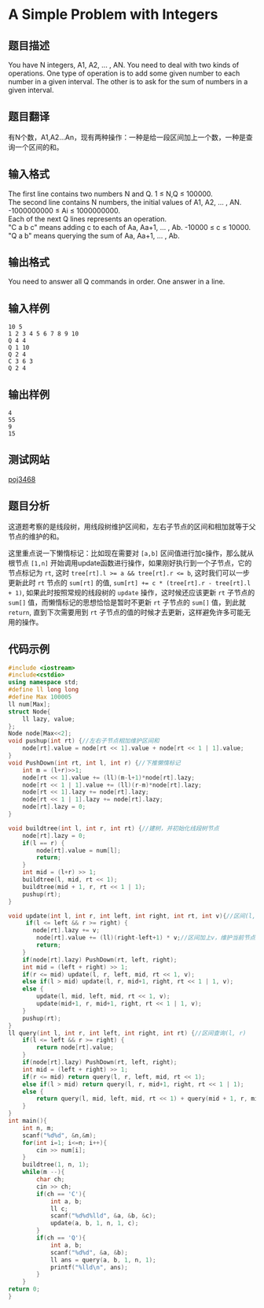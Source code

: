 # A Simple Problem with Integers  

## 题目描述    

You have N integers, A1, A2, ... , AN. You need to deal with two kinds of operations. One type of operation is to add some given number to each number in a given interval. The other is to ask for the sum of numbers in a given interval.  

## 题目翻译    

有N个数，A1,A2...An，现有两种操作：一种是给一段区间加上一个数，一种是查询一个区间的和。

## 输入格式  

The first line contains two numbers N and Q. 1 ≤ N,Q ≤ 100000.  
The second line contains N numbers, the initial values of A1, A2, ... , AN. -1000000000 ≤ Ai ≤ 1000000000.  
Each of the next Q lines represents an operation.  
"C a b c" means adding c to each of Aa, Aa+1, ... , Ab. -10000 ≤ c ≤ 10000.  
"Q a b" means querying the sum of Aa, Aa+1, ... , Ab.       

## 输出格式  

You need to answer all Q commands in order. One answer in a line.    

## 输入样例  

```	 
10 5  
1 2 3 4 5 6 7 8 9 10  
Q 4 4  
Q 1 10  
Q 2 4  
C 3 6 3  
Q 2 4      
```

## 输出样例  

```
4  
55  
9  
15  
```

## 测试网站  	

[poj3468](https://vjudge.net/problem/POJ-3468)  	 

## 题目分析  	

这道题考察的是线段树，用线段树维护区间和，左右子节点的区间和相加就等于父节点的维护的和。  

这里重点说一下懒惰标记：比如现在需要对 `[a,b]` 区间值进行加c操作，那么就从根节点 `[1,n]` 开始调用update函数进行操作，如果刚好执行到一个子节点，它的节点标记为 `rt`, 这时 `tree[rt].l >= a && tree[rt].r <= b`, 这时我们可以一步更新此时 `rt` 节点的 `sum[rt]` 的值, `sum[rt] += c * (tree[rt].r - tree[rt].l + 1)`, 如果此时按照常规的线段树的 `update` 操作，这时候还应该更新 `rt` 子节点的 `sum[]` 值，而懒惰标记的思想恰恰是暂时不更新 `rt` 子节点的 `sum[]` 值，到此就 `return`, 直到下次需要用到 `rt` 子节点的值的时候才去更新，这样避免许多可能无用的操作。  

## 代码示例  

```c++	
#include <iostream>
#include<cstdio>
using namespace std;
#define ll long long
#define Max 100005
ll num[Max];
struct Node{
    ll lazy, value;
};
Node node[Max<<2];
void pushup(int rt) {//左右子节点相加维护区间和
    node[rt].value = node[rt << 1].value + node[rt << 1 | 1].value;
}
void PushDown(int rt, int l, int r) {//下推懒惰标记
    int m = (l+r)>>1;
    node[rt << 1].value += (ll)(m-l+1)*node[rt].lazy;
    node[rt << 1 | 1].value += (ll)(r-m)*node[rt].lazy;
    node[rt << 1].lazy += node[rt].lazy;
    node[rt << 1 | 1].lazy += node[rt].lazy;
    node[rt].lazy = 0;
}

void buildtree(int l, int r, int rt) {//建树，并初始化线段树节点
    node[rt].lazy = 0;
	if(l == r) {
        node[rt].value = num[l];
        return;
    }
    int mid = (l+r) >> 1;
    buildtree(l, mid, rt << 1);
    buildtree(mid + 1, r, rt << 1 | 1);
    pushup(rt);
}

void update(int l, int r, int left, int right, int rt, int v){//区间(l, r)加v
     if(l <= left && r >= right) {
       node[rt].lazy += v;
        node[rt].value += (ll)(right-left+1) * v;//区间加上v，维护当前节点的正确区间和
        return;
    }
    if(node[rt].lazy) PushDown(rt, left, right);
    int mid = (left + right) >> 1;
    if(r <= mid) update(l, r, left, mid, rt << 1, v);
    else if(l > mid) update(l, r, mid+1, right, rt << 1 | 1, v);
    else {
        update(l, mid, left, mid, rt << 1, v);
        update(mid+1, r, mid+1, right, rt << 1 | 1, v);
    }
    pushup(rt);
}
ll query(int l, int r, int left, int right, int rt) {//区间查询(l, r)
    if(l <= left && r >= right) {
        return node[rt].value;
    }
    if(node[rt].lazy) PushDown(rt, left, right);
    int mid = (left + right) >> 1;
    if(r <= mid) return query(l, r, left, mid, rt << 1);
    else if(l > mid) return query(l, r, mid+1, right, rt << 1 | 1);
    else {
        return query(l, mid, left, mid, rt << 1) + query(mid + 1, r, mid+1, right, rt << 1 | 1);
    }
}
int main(){
    int n, m;
    scanf("%d%d", &n,&m);
    for(int i=1; i<=n; i++){
        cin >> num[i];
    }
    buildtree(1, n, 1);
    while(m --){
        char ch;
        cin >> ch;
        if(ch == 'C'){
            int a, b;
            ll c;
            scanf("%d%d%lld", &a, &b, &c);
            update(a, b, 1, n, 1, c);
        }
        if(ch == 'Q'){
            int a, b;
            scanf("%d%d", &a, &b);
            ll ans = query(a, b, 1, n, 1);
            printf("%lld\n", ans);
        }
    }
return 0;
}
```